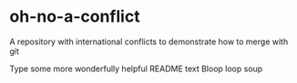 # oh-no-a-conflict
A repository with international conflicts to demonstrate how to merge with git

Type some more wonderfully helpful README text
Bloop loop soup